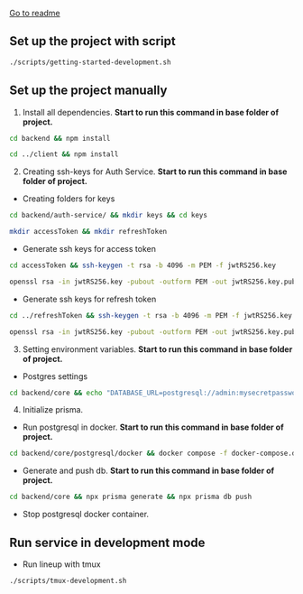 [Go to readme](../README.md)

## Set up the project with script 

``` bash
./scripts/getting-started-development.sh
```

## Set up the project manually 

1. Install all dependencies. **Start to run this command in base folder of project.**

``` bash
cd backend && npm install
```

``` bash
cd ../client && npm install
```

2. Creating ssh-keys for Auth Service. **Start to run this command in base folder of project.**

- Creating folders for keys
 
``` bash
cd backend/auth-service/ && mkdir keys && cd keys
```

``` bash
mkdir accessToken && mkdir refreshToken
```

- Generate ssh keys for access token

``` bash
cd accessToken && ssh-keygen -t rsa -b 4096 -m PEM -f jwtRS256.key
```

``` bash
openssl rsa -in jwtRS256.key -pubout -outform PEM -out jwtRS256.key.pub
```

- Generate ssh keys for refresh token

``` bash
cd ../refreshToken && ssh-keygen -t rsa -b 4096 -m PEM -f jwtRS256.key
```

``` bash
openssl rsa -in jwtRS256.key -pubout -outform PEM -out jwtRS256.key.pub
```

3. Setting environment variables. **Start to run this command in base folder of project.**

- Postgres settings

``` bash
cd backend/core && echo "DATABASE_URL=postgresql://admin:mysecretpassword@localhost:5432/lineup" > .env
```

4. Initialize prisma. 

- Run postgresql in docker. **Start to run this command in base folder of project.**

``` bash
cd backend/core/postgresql/docker && docker compose -f docker-compose.dev.yml up
```

- Generate and push db. **Start to run this command in base folder of project.**

``` bash
cd backend/core && npx prisma generate && npx prisma db push
```
- Stop postgresql docker container.

## Run service in development mode

- Run lineup with tmux

``` bash
./scripts/tmux-development.sh
```